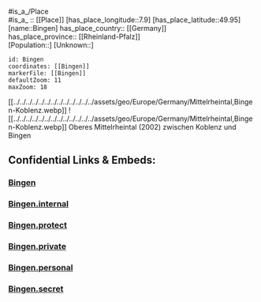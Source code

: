 ﻿---
location: [49.95,7.9] 
mapzoom: [7,12] 
mapmarker: city 
type: City
tags:
- geo/City


SpocWebEntityId: 29189
isDeleted: false
confidential: public

---


#is_a_/Place  
#is_a_ :: [[Place]] 
[has_place_longitude::7.9] 
[has_place_latitude::49.95] 
[name::Bingen] 
has_place_country:: [[Germany]]  
has_place_province:: [[Rheinland-Pfalz]]  
[Population::] 
[Unknown::] 


```leaflet
id: Bingen
coordinates: [[Bingen]] 
markerFile: [[Bingen]] 
defaultZoom: 11 
maxZoom: 18
```



[[../../../../../../../../../../../../../assets/geo/Europe/Germany/Mittelrheintal,Bingen-Koblenz.webp]] 
![[../../../../../../../../../../../../../assets/geo/Europe/Germany/Mittelrheintal,Bingen-Koblenz.webp]] 
Oberes Mittelrheintal (2002) zwischen Koblenz und Bingen 


## Confidential Links & Embeds: 

### [Bingen](/_public/Earth/Continent/Europe/Europe~Central/Germany/Germany~West/Rheinland-Pfalz/counties~RP/Mainz-Bingen/cities~Mainz-Bingen/Bingen~Rhein/City/Bingen.md) 

### [Bingen.internal](/_internal/Earth/Continent/Europe/Europe~Central/Germany/Germany~West/Rheinland-Pfalz/counties~RP/Mainz-Bingen/cities~Mainz-Bingen/Bingen~Rhein/City/Bingen.internal.md) 

### [Bingen.protect](/_protect/Earth/Continent/Europe/Europe~Central/Germany/Germany~West/Rheinland-Pfalz/counties~RP/Mainz-Bingen/cities~Mainz-Bingen/Bingen~Rhein/City/Bingen.protect.md) 

### [Bingen.private](/_private/Earth/Continent/Europe/Europe~Central/Germany/Germany~West/Rheinland-Pfalz/counties~RP/Mainz-Bingen/cities~Mainz-Bingen/Bingen~Rhein/City/Bingen.private.md) 

### [Bingen.personal](/_personal/Earth/Continent/Europe/Europe~Central/Germany/Germany~West/Rheinland-Pfalz/counties~RP/Mainz-Bingen/cities~Mainz-Bingen/Bingen~Rhein/City/Bingen.personal.md) 

### [Bingen.secret](/_secret/Earth/Continent/Europe/Europe~Central/Germany/Germany~West/Rheinland-Pfalz/counties~RP/Mainz-Bingen/cities~Mainz-Bingen/Bingen~Rhein/City/Bingen.secret.md) 
